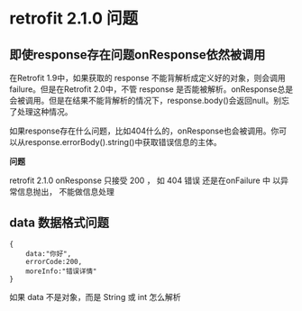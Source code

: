# retrofit 2.1.0 问题

## 即使response存在问题onResponse依然被调用

在Retrofit 1.9中，如果获取的 response 不能背解析成定义好的对象，则会调用failure。但是在Retrofit 2.0中，不管 response 是否能被解析。onResponse总是会被调用。但是在结果不能背解析的情况下，response.body()会返回null。别忘了处理这种情况。

如果response存在什么问题，比如404什么的，onResponse也会被调用。你可以从response.errorBody().string()中获取错误信息的主体。

**问题**

retrofit 2.1.0 onResponse 只接受 200 ， 如 404 错误 还是在onFailure 中 以异常信息抛出， 不能做信息处理

## data 数据格式问题

	{  
		data:"你好",  
		errorCode:200,  
		moreInfo:"错误详情"  
	}

如果 data 不是对象，而是 String 或 int 怎么解析